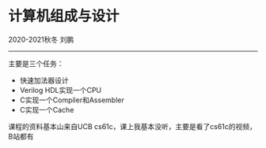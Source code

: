 # 计算机组成与设计
2020-2021秋冬 刘鹏
****
主要是三个任务：

- 快速加法器设计
- Verilog HDL实现一个CPU
- C实现一个Compiler和Assembler
- C实现一个Cache

课程的资料基本山来自UCB cs61c，课上我基本没听，主要是看了cs61c的视频，B站都有